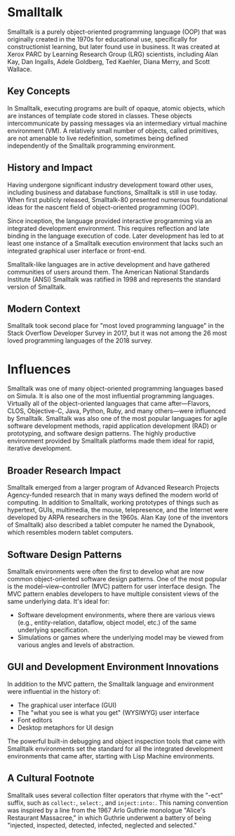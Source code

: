 # Smalltalk

Smalltalk is a purely object-oriented programming language (OOP) that was originally created in the 1970s for educational use, specifically for constructionist learning, but later found use in business. It was created at Xerox PARC by Learning Research Group (LRG) scientists, including Alan Kay, Dan Ingalls, Adele Goldberg, Ted Kaehler, Diana Merry, and Scott Wallace.

## Key Concepts

In Smalltalk, executing programs are built of opaque, atomic objects, which are instances of template code stored in classes. These objects intercommunicate by passing messages via an intermediary virtual machine environment (VM). A relatively small number of objects, called primitives, are not amenable to live redefinition, sometimes being defined independently of the Smalltalk programming environment.

## History and Impact

Having undergone significant industry development toward other uses, including business and database functions, Smalltalk is still in use today. When first publicly released, Smalltalk-80 presented numerous foundational ideas for the nascent field of object-oriented programming (OOP).

Since inception, the language provided interactive programming via an integrated development environment. This requires reflection and late binding in the language execution of code. Later development has led to at least one instance of a Smalltalk execution environment that lacks such an integrated graphical user interface or front-end.

Smalltalk-like languages are in active development and have gathered communities of users around them. The American National Standards Institute (ANSI) Smalltalk was ratified in 1998 and represents the standard version of Smalltalk.

## Modern Context

Smalltalk took second place for "most loved programming language" in the Stack Overflow Developer Survey in 2017, but it was not among the 26 most loved programming languages of the 2018 survey.
# Influences

Smalltalk was one of many object-oriented programming languages based on Simula. It is also one of the most influential programming languages. Virtually all of the object-oriented languages that came after—Flavors, CLOS, Objective-C, Java, Python, Ruby, and many others—were influenced by Smalltalk. Smalltalk was also one of the most popular languages for agile software development methods, rapid application development (RAD) or prototyping, and software design patterns. The highly productive environment provided by Smalltalk platforms made them ideal for rapid, iterative development.

## Broader Research Impact

Smalltalk emerged from a larger program of Advanced Research Projects Agency-funded research that in many ways defined the modern world of computing. In addition to Smalltalk, working prototypes of things such as hypertext, GUIs, multimedia, the mouse, telepresence, and the Internet were developed by ARPA researchers in the 1960s. Alan Kay (one of the inventors of Smalltalk) also described a tablet computer he named the Dynabook, which resembles modern tablet computers.

## Software Design Patterns

Smalltalk environments were often the first to develop what are now common object-oriented software design patterns. One of the most popular is the model–view–controller (MVC) pattern for user interface design. The MVC pattern enables developers to have multiple consistent views of the same underlying data. It's ideal for:
*   Software development environments, where there are various views (e.g., entity-relation, dataflow, object model, etc.) of the same underlying specification.
*   Simulations or games where the underlying model may be viewed from various angles and levels of abstraction.

## GUI and Development Environment Innovations

In addition to the MVC pattern, the Smalltalk language and environment were influential in the history of:
*   The graphical user interface (GUI)
*   The "what you see is what you get" (WYSIWYG) user interface
*   Font editors
*   Desktop metaphors for UI design

The powerful built-in debugging and object inspection tools that came with Smalltalk environments set the standard for all the integrated development environments that came after, starting with Lisp Machine environments.

## A Cultural Footnote

Smalltalk uses several collection filter operators that rhyme with the "-ect" suffix, such as `collect:`, `select:`, and `inject:into:`. This naming convention was inspired by a line from the 1967 Arlo Guthrie monologue "Alice's Restaurant Massacree," in which Guthrie underwent a battery of being "injected, inspected, detected, infected, neglected and selected."
